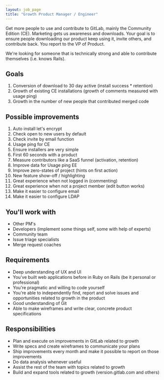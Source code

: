 ```yaml
---
layout: job_page
title: "Growth Product Manager / Engineer"
---
```


Get more people to use and contribute to GitLab, mainly the Community Edition (CE). Marketing gets us awareness and downloads. Your goal is to ensure people downloading our product keep using it, invite others, and contribute back. You report to the VP of Product.

We're looking for someone that is technically strong and able to contribute
themselves (i.e. knows Rails).

## Goals

1. Conversion of download to 30 day active (install success * retention)
1. Growth of existing CE installations
(growth of comments measured with usage ping)
1. Growth in the number of new people that contributed merged code

## Possible improvements

1. Auto install let's encrypt
1. Check open to new users by default
1. Check invite by email function
1. Usage ping for CE
1. Ensure installers are very simple
1. First 60 seconds with a product
1. Measure contributors like a SaaS funnel (activation, retention)
1. Improve data for Usage ping EE
1. Improve zero-states of project (hints on first action)
1. New feature show-off / highlighting
1. Great experience when not logged in (commenting)
1. Great experience when not a project member (edit button works)
1. Make it easier to configure email
1. Make it easier to configure LDAP

## You'll work with

* Other PM's
* Developers (implement some things self, some with help of experts)
* Community team
* Issue triage specialists
* Merge request coaches

## Requirements

- Deep understanding of UX and UI
- You've built web applications before in Ruby on Rails (be it personal or professional)
- You're pragmatic and willing to code yourself
- You're able to independently find, report and solve issues and opportunities related to growth in the product
- Good understanding of Git
- Able to make wireframes and write clear, concrete product specifications

## Responsibilities

- Plan and execute on improvements in GitLab related to growth
- Write specs and create wireframes to communicate your plans
- Ship improvements every month and make it possible to report on those
improvements
- Do data analysis whenever useful
- Assist the rest of the team with topics related to growth
- Build and expand tools related to growth (version.gitlab.com and others)
